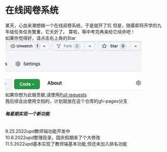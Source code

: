 # 在线阅卷系统
某天，心血来潮想搞一个在线阅卷系统，于是就开了坑
但是，随着即将开学的九年级任务任务繁重，它夭折了。
算啦，等中考完再来给它续命吧！<br>如果你觉得好，请点击右上角的Star<br>
![star](https://raw.githubusercontent.com/zhousw50/gaijuan/main/star.gif)
<br>如果你想为此做贡献,请使用[Pull requests](https://blog.csdn.net/qq_43827595/article/details/104832536)<br>
我后续会出使用文档的，计划就放在这个仓库的gh-pages分支
<br>
#### *_每星期实现一个新功能_*
<br>
9.25.2022upd教师端功能开发中<br>
10.6.2022upd整理目录，国庆假期来了个大修改<br>
11.5.2022upd基本实现了教师端基本功能,但还未加入排名功能<br>
